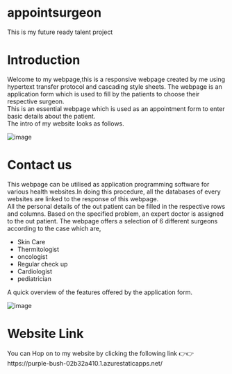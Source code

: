 # appointsurgeon
This is my future ready talent project
<h1>Introduction</h1>

Welcome to my webpage,this is a responsive webpage created by me using 
hypertext transfer protocol and cascading style sheets. The webpage is an application form which is used to fill by the patients to choose their respective surgeon.<br>
This is an essential webpage which is used as an appointment form to enter basic details about the patient.
<br>
The intro of my website looks as follows.

![image](https://user-images.githubusercontent.com/111450633/185199868-ad6e6617-e4ac-4732-8301-a3016aff6e8b.png)


<h1>Contact us</h1>
This webpage can be utilised as application programming software for various health websites.In doing this procedure, all the databases of every websites are linked to the response of this webpage.
<br>
All the personal details of the out patient can be filled in the respective rows and columns. Based on the specified problem, an expert doctor is assigned to the out patient.
The webpage offers a selection of 6 different surgeons according to the case which are,
<ul>
<li>Skin Care</li>
<li>Thermitologist</li>
<li>oncologist</li>
<li>Regular check up</li>
<li>Cardiologist</li>
<li>pediatrician</li>
</ul>

A quick overview of the features offered by the application form.

![image](https://user-images.githubusercontent.com/111450633/185199926-ad7ff512-b689-48db-bd8c-62a7ffc43aa6.png)


<h1>Website Link</h1>
You can Hop on to my website by clicking the following link 👉👉https://purple-bush-02b32a410.1.azurestaticapps.net/
